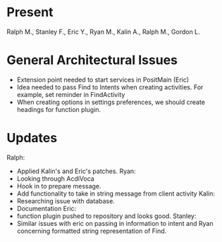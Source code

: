 # Present #

Ralph M., Stanley F., Eric Y., Ryan M., Kalin A., Ralph M., Gordon L.

# General Architectural Issues #
  * Extension point needed to start services in PositMain (Eric)
  * Idea needed to pass Find to Intents when creating activities. For example, set reminder in FindActivity
  * When creating options in settings preferences, we should create headings for function plugin.

# Updates #
Ralph:
  * Applied Kalin's and Eric's patches.
Ryan:
  * Looking through AcdiVoca
  * Hook in to prepare message.
  * Add functionality to take in string message from client activity
Kalin:
  * Researching issue with database.
  * Documentation
Eric:
  * function plugin pushed to repository and looks good.
Stanley:
  * Similar issues with eric on passing in information to intent and Ryan concerning formatted string representation of Find.